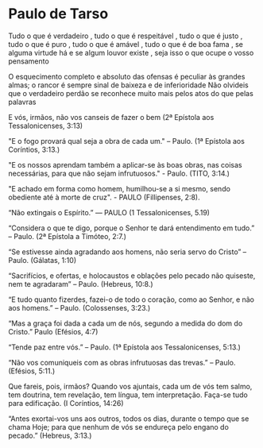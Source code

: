 # Paulo de Tarso
Tudo o que é verdadeiro , tudo o que é respeitável , tudo o que é justo , tudo o que é puro , tudo o que é amável , tudo o que é de boa fama , se alguma virtude há e se algum louvor existe , seja isso o que ocupe o vosso pensamento

O esquecimento completo e absoluto das ofensas é peculiar às grandes almas; o rancor é sempre sinal de baixeza e de inferioridade Não olvideis que o verdadeiro perdão se reconhece muito mais pelos atos do que pelas palavras

E vós, irmãos, não vos canseis de fazer o bem (2ª Epístola aos Tessalonicenses, 3:13)

"E o fogo provará qual seja a obra de cada um." – Paulo. (1ª Epístola aos Coríntios, 3:13.)

"E os nossos aprendam também a aplicar-se às boas obras, nas coisas necessárias, para que não sejam infrutuosos." - Paulo. (TITO, 3:14.)

"E achado em forma como homem, humilhou-se a si mesmo, sendo obediente até à morte de cruz". - PAULO (Fillipenses, 2:8).

“Não extingais o Espírito.” — PAULO (1 Tessalonicenses, 5.19)

“Considera o que te digo, porque o Senhor te dará entendimento em tudo.” – Paulo. (2ª Epístola a Timóteo, 2:7.)

“Se estivesse ainda agradando aos homens, não seria servo do Cristo” – Paulo. (Gálatas, 1:10)

“Sacrifícios, e ofertas, e holocaustos e oblações pelo pecado não quiseste, nem te agradaram”  – Paulo. (Hebreus, 10:8.)

“E tudo quanto fizerdes, fazei-o de todo o coração, como ao Senhor, e não aos homens.” – Paulo. (Colossenses, 3:23.)

“Mas a graça foi dada a cada um de nós, segundo a medida do dom do Cristo.” Paulo (Efésios, 4:7)

“Tende paz entre vós.” – Paulo. (1ª Epístola aos Tessalonicenses, 5:13.)

“Não vos comuniqueis com as obras infrutuosas das trevas.” – Paulo. (Efésios, 5:11.)

Que fareis, pois, irmãos? Quando vos ajuntais, cada um de vós tem salmo, tem doutrina, tem revelação, tem língua, tem interpretação. Faça-se tudo para edificação. (I Coríntios, 14:26)

“Antes exortai-vos uns aos outros, todos os dias, durante o tempo que se chama Hoje; para que nenhum de vós se endureça pelo engano do pecado.” (Hebreus, 3:13.)